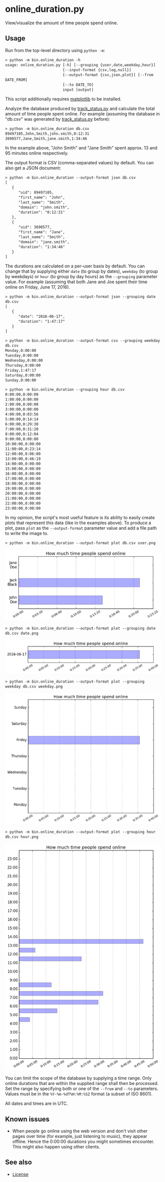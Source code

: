 online_duration.py
==================

View/visualize the amount of time people spend online.

Usage
-----

Run from the top-level directory using `python -m`:

```
> python -m bin.online_duration -h
usage: online_duration.py [-h] [--grouping {user,date,weekday,hour}]
                          [--input-format {csv,log,null}]
                          [--output-format {csv,json,plot}] [--from DATE_FROM]
                          [--to DATE_TO]
                          input [output]
```

This script additionally requires [matplotlib] to be installed.

Analyze the database produced by [track_status.py] and calculate the total
amount of time people spent online.
For example (assuming the database in "db.csv" was generated by
[track_status.py] before):

```
> python -m bin.online_duration db.csv
89497105,John,Smith,john.smith,0:12:31
3698577,Jane,Smith,jane.smith,1:34:46
```

In the example above, "John Smith" and "Jane Smith" spent approx. 13 and 95
minutes online respectively.

The output format is CSV (comma-separated values) by default.
You can also get a JSON document:

```
> python -m bin.online_duration --output-format json db.csv
[
   {
      "uid": 89497105,
      "first_name": "John",
      "last_name": "Smith",
      "domain": "john.smith",
      "duration": "0:12:31"
   },
   {
      "uid": 3698577,
      "first_name": "Jane",
      "last_name": "Smith",
      "domain": "jane.smith",
      "duration": "1:34:46"
   }
]
```

The durations are calculated on a per-user basis by default.
You can change that by supplying either `date` (to group by dates), `weekday`
(to group by weekdays) or `hour` (to group by day hours) as the `--grouping`
parameter value.
For example (assuming that both Jane and Joe spent their time online on Friday,
June 17, 2016).

```
> python -m bin.online_duration --output-format json --grouping date db.csv
[
   {
      "date": "2016-06-17",
      "duration": "1:47:17"
   }
]
```

```
> python -m bin.online_duration --output-format csv --grouping weekday db.csv
Monday,0:00:00
Tuesday,0:00:00
Wednesday,0:00:00
Thursday,0:00:00
Friday,1:47:17
Saturday,0:00:00
Sunday,0:00:00
```

```
> python -m bin.online_duration --grouping hour db.csv
0:00:00,0:00:00
1:00:00,0:00:00
2:00:00,0:00:00
3:00:00,0:00:00
4:00:00,0:03:56
5:00:00,0:14:14
6:00:00,0:29:30
7:00:00,0:31:20
8:00:00,0:12:04
9:00:00,0:00:00
10:00:00,0:00:00
11:00:00,0:23:14
12:00:00,0:06:00
13:00:00,0:46:19
14:00:00,0:00:00
15:00:00,0:00:00
16:00:00,0:00:00
17:00:00,0:00:00
18:00:00,0:00:00
19:00:00,0:00:00
20:00:00,0:00:00
21:00:00,0:00:00
22:00:00,0:00:00
23:00:00,0:00:00
```

In my opinion, the script's most useful feature is its ability to easily create
plots that represent this data (like in the examples above).
To produce a plot, pass `plot` as the `--output-format` parameter value and add
a file path to write the image to.

```
> python -m bin.online_duration --output-format plot db.csv user.png
```

![user.png]

```
> python -m bin.online_duration --output-format plot --grouping date db.csv date.png
```

![date.png]

```
> python -m bin.online_duration --output-format plot --grouping weekday db.csv weekday.png
```

![weekday.png]

```
> python -m bin.online_duration --output-format plot --grouping hour db.csv hour.png
```

![hour.png]

You can limit the scope of the database by supplying a time range.
Only online durations that are within the supplied range shall then be
processed.
Set the range by specifying both or one of the `--from` and `--to` parameters.
Values must be in the `%Y-%m-%dT%H:%M:%SZ` format (a subset of ISO 8601).

All dates and times are in UTC.

[matplotlib]: http://matplotlib.org/
[track_status.py]: track_status.md

[user.png]: images/user.png
[date.png]: images/date.png
[weekday.png]: images/weekday.png
[hour.png]: images/hour.png

Known issues
------------

* When people go online using the web version and don't visit other pages over
time (for example, just listening to music), they appear offline.
Hence the 0:00:00 durations you might sometimes encounter.
This might also happen using other clients.

See also
--------

* [License]

[License]: ../README.md#license
